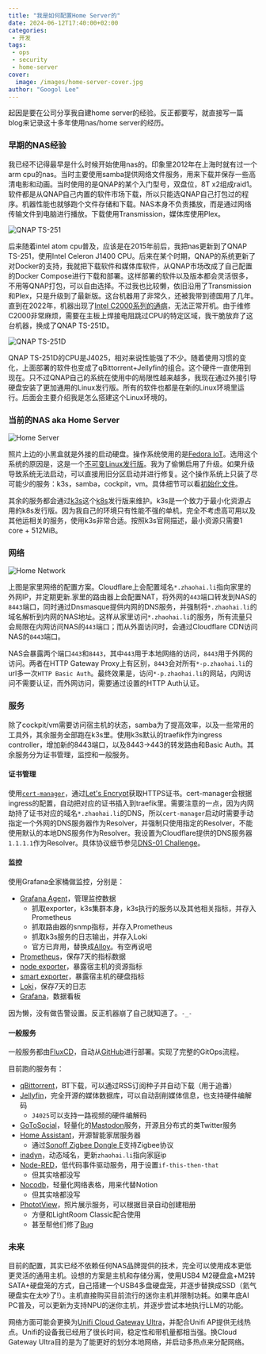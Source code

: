 ```yaml
---
title: "我是如何配置Home Server的"
date: 2024-06-12T17:40:00+02:00
categories:
 - 开发
tags:
 - ops
 - security
 - home-server
cover:
  image: /images/home-server-cover.jpg
author: "Googol Lee"
---
```


起因是要在公司分享我自建home server的经验。反正都要写，就直接写一篇blog来记录这十多年使用nas/home server的经历。

<!--more-->

### 早期的NAS经验

我已经不记得最早是什么时候开始使用nas的。印象里2012年在上海时就有过一个arm cpu的nas。当时主要使用samba提供网络文件服务，用来下载并保存一些高清电影和动画。当时使用的是QNAP的某个入门型号，双盘位，8T x2组成raid1。软件都是从QNAP自己内置的软件市场下载，所以只能选QNAP自己打包过的程序。机器性能也就够跑个文件存储和下载。NAS本身不负责播放，而是通过网络传输文件到电脑进行播放。下载使用Transmission，媒体库使用Plex。

![QNAP TS-251](/images/qnap-ts251.png)

后来随着intel atom cpu普及，应该是在2015年前后，我把nas更新到了QNAP TS-251，使用Intel Celeron J1400 CPU。后来在某个时期，QNAP的系统更新了对Docker的支持，我就把下载软件和媒体库软件，从QNAP市场改成了自己配置的Docker Compose进行下载和部署。这样部署的软件以及版本都会灵活很多，不用等QNAP打包，可以自由选择。不过我也比较懒，依旧沿用了Transmission和Plex，只是升级到了最新版。这台机器用了非常久，还被我带到德国用了几年。直到在2022年，机器出现了[Intel C2000系列的通病](https://www.servethehome.com/intel-atom-c2000-series-bug-quiet/)，无法正常开机。由于维修C2000非常麻烦，需要在主板上焊接电阻跳过CPU的特定区域，我干脆放弃了这台机器，换成了QNAP TS-251D。

![QNAP TS-251D](/images/qnap-ts251d.png)

QNAP TS-251D的CPU是J4025，相对来说性能强了不少。随着使用习惯的变化，上面部署的软件也变成了qBittorrent+Jellyfin的组合。这个硬件一直使用到现在。只不过QNAP自己的系统在使用中的局限性越来越多，我现在通过外接引导硬盘安装了更加通用的Linux发行版。所有的软件也都是在新的Linux环境里运行。后面会主要介绍我是怎么搭建这个Linux环境的。

### 当前的NAS aka Home Server

![Home Server](/images/my-home-server.jpg)

照片上边的小黑盒就是外接的启动硬盘。操作系统使用的是[Fedora IoT](https://fedoraproject.org/iot/)。选用这个系统的原因是，这是一个[不可变Linux发行版](https://kairos.io/blog/2023/03/22/understanding-immutable-linux-os-benefits-architecture-and-challenges/#what-is-an-immutable-linux-os)。我为了偷懒启用了升级。如果升级导致系统无法启动，可以直接用旧分区启动并进行修复。这个操作系统上只装了尽可能少的服务：k3s，samba，cockpit，vm。具体细节可以看[初始化文件](https://github.com/googollee/my_sys/blob/main/home-cluster/00-init.sh)。

其余的服务都会通过[k3s](https://k3s.io/)这个[k8s](https://kubernetes.io/)发行版来维护。k3s是一个致力于最小化资源占用的k8s发行版。因为我自己的环境只有性能不强的单机，完全不考虑高可用以及其他运相关的服务，使用k3s非常合适。按照k3s官网描述，最小资源只需要1 core + 512MiB。

### 网络

![Home Network](/images/home-network-config.png)

上图是家里网络的配置方案。Cloudflare上会配置域名`*.zhaohai.li`指向家里的外网IP，并定期更新.家里的路由器上会配置NAT，将外网的`443`端口转发到NAS的`8443`端口，同时通过Dnsmasque提供内网的DNS服务，并强制将`*.zhaohai.li`的域名解析到内网的NAS地址。这样从家里访问`*.zhaohai.li`的服务，所有流量只会局限在内网访问NAS的`443`端口；而从外面访问时，会通过Cloudflare CDN访问NAS的`8443`端口。

NAS会暴露两个端口`443`和`8443`，其中`443`用于本地网络的访问，`8443`用于外网的访问。两者在HTTP Gateway Proxy上有区别，`8443`会对所有`*-p.zhaohai.li`的url多一次`HTTP Basic Auth`。最终效果是，访问`*-p.zhaohai.li`的网站，内网访问不需要认证，而外网访问，需要通过设置的HTTP Auth认证。

### 服务

除了cockpit/vm需要访问宿主机的状态，samba为了提高效率，以及一些常用的工具外，其余服务全部跑在k3s里。使用k3s默认的traefik作为ingress controller，增加新的8443端口，以及8443->443的转发路由和Basic Auth。其余服务分为证书管理，监控和一般服务。

#### 证书管理

使用[`cert-manager`](https://cert-manager.io/)，通过[Let's Encrypt](https://letsencrypt.org/)获取HTTPS证书。cert-manager会根据ingress的配置，自动把对应的证书插入到traefik里。需要注意的一点，因为内网劫持了证书对应的域名`*.zhaohai.li`的DNS，所以`cert-manager`启动时需要手动指定一个外网的DNS服务器作为Resolver，并强制只使用指定的Resolver，不能使用默认的本地DNS服务作为Resolver。我设置为Cloudflare提供的DNS服务器`1.1.1.1`作为Resolver。具体协议细节参见[DNS-01 Challenge](https://letsencrypt.org/docs/challenge-types/#dns-01-challenge)。

#### 监控

使用Grafana全家桶做监控，分别是：

- [Grafana Agent](https://grafana.com/oss/agent/)，管理监控数据
  - 抓取exporter，k3s集群本身，k3s执行的服务以及其他相关指标，并存入Prometheus
  - 抓取路由器的snmp指标，并存入Prometheus
  - 抓取k3s服务的日志输出，并存入Loki
  - 官方已弃用，替换成[Alloy](https://grafana.com/oss/alloy-opentelemetry-collector/)。有空再说吧
- [Prometheus](https://prometheus.io/)，保存7天的指标数据
- [node exporter](https://github.com/prometheus/node_exporter)，暴露宿主机的资源指标
- [smart exporter](https://github.com/cloudandheat/prometheus_smart_exporter)，暴露宿主机的硬盘指标
- [Loki](https://grafana.com/oss/loki/)，保存7天的日志
- [Grafana](https://grafana.com/oss/grafana/)，数据看板

因为懒，没有做告警设置。反正机器崩了自己就知道了。`-_-`

#### 一般服务

一般服务都由[FluxCD](https://fluxcd.io/)，自动从[GitHub](https://github.com/googollee/my_sys/tree/main/home-cluster/services)进行部署。实现了完整的GitOps流程。

目前跑的服务有：

- [qBittorrent](https://www.qbittorrent.org/)，BT下载，可以通过RSS订阅种子并自动下载（用于追番）
- [Jellyfin](https://jellyfin.org/)，完全开源的媒体数据库，可以自动刮削媒体信息，也支持硬件编解码
  - `J4025`可以支持一路视频的硬件编解码
- [GoToSocial](https://gotosocial.org/)，轻量化的[Mastodon](https://joinmastodon.org/)服务，开源且分布式的类Twitter服务
- [Home Assistant](https://www.home-assistant.io/)，开源智能家居服务器
  - 通过[Sonoff Zigbee Dongle E](https://sonoff.tech/product/gateway-and-sensors/sonoff-zigbee-3-0-usb-dongle-plus-e/)支持Zigbee协议
- [inadyn](https://github.com/troglobit/inadyn)，动态域名，更新`zhaohai.li`指向家庭ip
- [Node-RED](https://nodered.org/)，低代码事件驱动服务，用于设置`if-this-then-that`
  - 但其实啥都没写
- [Nocodb](https://nocodb.com/)，轻量化网络表格，用来代替Notion
  - 但其实啥都没写
- [PhototView](https://photoview.github.io/)，照片展示服务，可以根据目录自动创建相册
  - 方便和LightRoom Classic配合使用
  - 甚至帮他们修了[Bug](https://github.com/photoview/photoview/pull/954)

### 未来

目前的配置，其实已经不依赖任何NAS品牌提供的技术，完全可以使用成本更低更灵活的通用主机。设想的方案是主机和存储分离，使用USB4 M2硬盘盒+M2转SATA+硬盘笼的方式，自己搭建一个USB4多盘硬盘笼，并逐步替换成SSD（氦气硬盘实在太吵了!）。主机直接购买目前流行的迷你主机并限制功耗。如果年底AI PC普及，可以更新为支持NPU的迷你主机，并逐步尝试本地执行LLM的功能。

网络方面可能会更换为[Unifi Cloud Gateway Ultra](https://ui.com/eu/en/cloud-gateways/compact)，并配合Unifi AP提供无线热点。Unifi的设备我已经用了很长时间，稳定性和带机量都相当强。换Cloud Gateway Ultra目的是为了能更好的划分本地网络，并启动多热点来分配网络。
